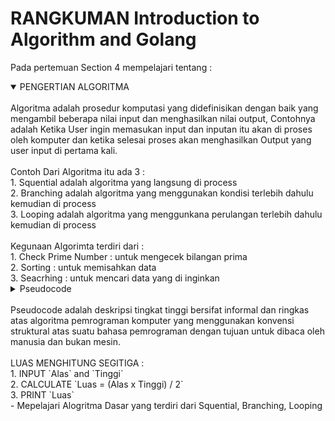 # RANGKUMAN Introduction to Algorithm and Golang

Pada pertemuan Section 4 mempelajari tentang :

<details open>
<summary>PENGERTIAN ALGORITMA</summary>
<br>
Algoritma adalah prosedur komputasi yang didefinisikan dengan baik yang mengambil beberapa nilai input dan menghasilkan nilai output, Contohnya adalah Ketika User ingin memasukan input dan inputan itu akan di proses oleh komputer dan ketika selesai proses akan menghasilkan Output yang user input di pertama kali.
<br>
<br>
Contoh Dari Algoritma itu ada 3 :
<br>
 1. Squential adalah algoritma yang langsung di process
   <br>
 2. Branching adalah algoritma yang menggunakan kondisi terlebih dahulu kemudian di process
   <br>
 3. Looping adalah algoritma yang menggunkana perulangan terlebih dahulu kemudian di process
<br>
<br>
Kegunaan Algorimta terdiri dari :
<br>
 1. Check Prime Number : untuk mengecek bilangan prima
   <br>
 2. Sorting            : untuk memisahkan data
   <br>
 3. Seacrhing          : untuk mencari data yang di inginkan
</details>

<details>
<summary>Pseudocode<summary>
<br>
Pseudocode adalah deskripsi tingkat tinggi bersifat informal dan ringkas atas algoritma pemrograman komputer yang menggunakan konvensi struktural atas suatu bahasa pemrograman dengan tujuan untuk dibaca oleh manusia dan bukan mesin.
<br>
<br>
LUAS MENGHITUNG SEGITIGA :
<br>
1. INPUT `Alas` and `Tinggi`
<br>
2. CALCULATE `Luas = (Alas x Tinggi) / 2`
<br>
3. PRINT `Luas`
</details>
- Mepelajari Alogritma Dasar yang terdiri dari Squential, Branching, Looping
